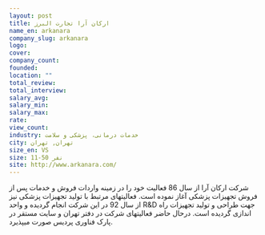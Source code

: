 ```yaml
---
layout: post
title: ارکان آرا تجارت البرز
name_en: arkanara
company_slug: arkanara
logo: 
cover: 
company_count:
founded:
location: ""
total_review: 
total_interview: 
salary_avg: 
salary_min: 
salary_max: 
rate: 
view_count: 
industry: خدمات درمانی، پزشکی و سلامت
city: تهران, تهران
size_en: VS
size: 11-50 نفر
site: http://www.arkanara.com/
---
```


شرکت ارکان آرا از سال 86 فعالیت خود را در زمینه واردات فروش و خدمات پس از فروش تجهیزات پزشکی آغاز نموده است.
فعالیتهای مرتبط با تولید تجهیزات پزشکی نیز از سال 92 در این شرکت انجام گردیده و واحد R&D جهت طراحی و تولید تجهیزات راه اندازی گردیده است.
درحال حاضر فعالیتهای شرکت در دفتر تهران و سایت مستقر در پارک فناوری پردیس صورت میپذیرد.
